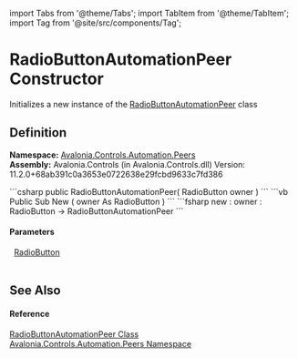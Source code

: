 import Tabs from '@theme/Tabs'; 
import TabItem from '@theme/TabItem'; 
import Tag from '@site/src/components/Tag'; 

# RadioButtonAutomationPeer Constructor


Initializes a new instance of the <a href="T_Avalonia_Controls_Automation_Peers_RadioButtonAutomationPeer">RadioButtonAutomationPeer</a> class



## Definition
**Namespace:** <a href="N_Avalonia_Controls_Automation_Peers">Avalonia.Controls.Automation.Peers</a>  
**Assembly:** Avalonia.Controls (in Avalonia.Controls.dll) Version: 11.2.0+68ab391c0a3653e0722638e29fcbd9633c7fd386

<Tabs groupId="api-code-preview">
<TabItem value="csharp" label="C#">
```csharp
public RadioButtonAutomationPeer(
	RadioButton owner
)
```
</TabItem>
<TabItem value="vb" label="VB">
```vb
Public Sub New ( 
	owner As RadioButton
)
```
</TabItem>
<TabItem value="fsharp" label="F#">
```fsharp
new : 
        owner : RadioButton -> RadioButtonAutomationPeer
```
</TabItem>
</Tabs>



#### Parameters
<dl><dt>  <a href="T_Avalonia_Controls_RadioButton">RadioButton</a></dt><dd> </dd></dl>

## See Also


#### Reference
<a href="T_Avalonia_Controls_Automation_Peers_RadioButtonAutomationPeer">RadioButtonAutomationPeer Class</a>  
<a href="N_Avalonia_Controls_Automation_Peers">Avalonia.Controls.Automation.Peers Namespace</a>  
